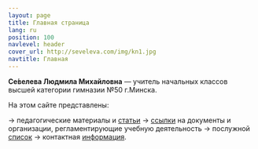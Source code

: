 ```yaml
---
layout: page
title: Главная страница
lang: ru
position: 100
navlevel: header
cover_url: http://seveleva.com/img/kn1.jpg
navtitle: Главная
---
```


**Се́велева Людмила Михайловна** — учитель начальных классов высшей категории гимназии №50 г.Минска.

На этом сайте представлены:

→ педагогические материалы и [статьи](articles)
→ [ссылки](links) на документы и организации, регламентирующие учебную деятельность
→ послужной [список](cv)
→ контактная [информация](contacts).
